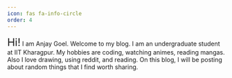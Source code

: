 ```yaml
---
icon: fas fa-info-circle
order: 4
---
```


<font size="5">Hi!</font>
I am Anjay Goel. Welcome to my blog. I am an undergraduate student at IIT Kharagpur. My hobbies are coding, watching animes, reading mangas. Also I love drawing, using reddit, and reading.
On this blog, I will be posting about random things that I find worth sharing.
